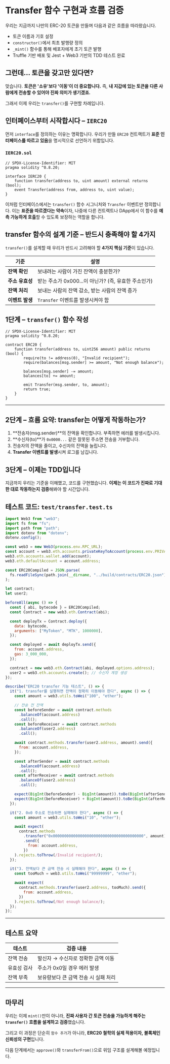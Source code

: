 # Transfer 함수 구현과 흐름 검증

우리는 지금까지 나만의 ERC-20 토큰을 만들며 다음과 같은 흐름을 따라왔습니다.

- 토큰 이름과 기호 설정
- `constructor()`에서 최초 발행량 정의
- `_mint()` 함수를 통해 배포자에게 초기 토큰 발행
- Truffle 기반 배포 및 Jest + Web3 기반의 TDD 테스트 완료

## 그런데… 토큰을 갖고만 있다면?

맞습니다. **토큰은 '소유'보다 '이동'이 더 중요합니다.**
즉, **내 지갑에 있는 토큰을 다른 사람에게 전송할 수 있어야 진짜 의미가 생기겠죠.**

그래서 이제 우리는 `transfer()`를 구현할 차례입니다.

## 인터페이스부터 시작합시다 – `IERC20`

먼저 `interface`를 정의하는 이유는 명확합니다.
우리가 만들 `ERC20` 컨트랙트가 **표준 인터페이스를 따르고 있음**을 명시적으로 선언하기 위함입니다.

### `IERC20.sol`

```solidity
// SPDX-License-Identifier: MIT
pragma solidity ^0.8.20;

interface IERC20 {
    function transfer(address to, uint amount) external returns (bool);
    event Transfer(address from, address to, uint value);
}
```

이처럼 인터페이스에서는 `transfer()` 함수 시그니처와 `Transfer` 이벤트만 정의합니다.
이는 **표준을 따르겠다는 약속**이자, 나중에 다른 컨트랙트나 DApp에서 이 함수를 **예측 가능하게 호출**할 수 있도록 보장하는 역할을 합니다.

## transfer 함수의 설계 기준 – 반드시 충족해야 할 4가지

`transfer()`를 설계할 때 우리가 반드시 고려해야 할 **4가지 핵심 기준**이 있습니다.

| 기준            | 설명                                                 |
| --------------- | ---------------------------------------------------- |
| **잔액 확인**   | 보내려는 사람이 가진 잔액이 충분한가?                |
| **주소 유효성** | 받는 주소가 0x000...이 아닌가? (즉, 유효한 주소인가) |
| **잔액 처리**   | 보내는 사람의 잔액 감소, 받는 사람의 잔액 증가       |
| **이벤트 발생** | `Transfer` 이벤트를 발생시켜야 함                    |

## 1단계 – `transfer()` 함수 작성

```solidity
// SPDX-License-Identifier: MIT
pragma solidity ^0.8.20;

contract ERC20 {
    function transfer(address to, uint256 amount) public returns (bool) {
        require(to != address(0), "Invalid recipient");
        require(balances[msg.sender] >= amount, "Not enough balance");

        balances[msg.sender] -= amount;
        balances[to] += amount;

        emit Transfer(msg.sender, to, amount);
        return true;
    }
}
```

---

## 2단계 – 흐름 요약: transfer는 어떻게 작동하는가?

1. **전송자(msg.sender)**의 잔액을 확인합니다. 부족하면 에러를 발생시킵니다.
2. **수신자(to)**가 `0x0000...` 같은 잘못된 주소면 전송을 거부합니다.
3. 전송자의 잔액을 줄이고, 수신자의 잔액을 늘립니다.
4. **Transfer 이벤트를 발생**시켜 로그를 남깁니다.

## 3단계 – 이제는 TDD입니다

지금까지 우리는 기준을 이해했고, 코드를 구현했습니다.
**이제는 이 코드가 진짜로 기대한 대로 작동하는지 검증**해봐야 할 시간입니다.

## 테스트 코드: `test/transfer.test.ts`

```js
import Web3 from "web3";
import fs from "fs";
import path from "path";
import dotenv from "dotenv";
dotenv.config();

const web3 = new Web3(process.env.RPC_URL);
const account = web3.eth.accounts.privateKeyToAccount(process.env.PRIVATE_KEY);
web3.eth.accounts.wallet.add(account);
web3.eth.defaultAccount = account.address;

const ERC20Compiled = JSON.parse(
  fs.readFileSync(path.join(__dirname, "../build/contracts/ERC20.json"), "utf8")
);

let contract;
let user2;

beforeAll(async () => {
  const { abi, bytecode } = ERC20Compiled;
  const Contract = new web3.eth.Contract(abi);

  const deployTx = Contract.deploy({
    data: bytecode,
    arguments: ["MyToken", "MTK", 1000000],
  });

  const deployed = await deployTx.send({
    from: account.address,
    gas: 3_000_000,
  });

  contract = new web3.eth.Contract(abi, deployed.options.address);
  user2 = web3.eth.accounts.create(); // 수신자 계정 생성
});

describe("ERC20 transfer 기능 테스트", () => {
  it("1. transfer를 실행하면 잔액이 정확히 이동해야 한다", async () => {
    const amount = web3.utils.toWei("100", "ether");

    // 전송 전 잔액
    const beforeSender = await contract.methods
      .balanceOf(account.address)
      .call();
    const beforeReceiver = await contract.methods
      .balanceOf(user2.address)
      .call();

    await contract.methods.transfer(user2.address, amount).send({
      from: account.address,
    });

    const afterSender = await contract.methods
      .balanceOf(account.address)
      .call();
    const afterReceiver = await contract.methods
      .balanceOf(user2.address)
      .call();

    expect(BigInt(beforeSender) - BigInt(amount)).toBe(BigInt(afterSender));
    expect(BigInt(beforeReceiver) + BigInt(amount)).toBe(BigInt(afterReceiver));
  });

  it("2. 0x0 주소로 전송하면 실패해야 한다", async () => {
    const amount = web3.utils.toWei("10", "ether");

    await expect(
      contract.methods
        .transfer("0x0000000000000000000000000000000000000000", amount)
        .send({
          from: account.address,
        })
    ).rejects.toThrow(/Invalid recipient/);
  });

  it("3. 잔액보다 큰 금액 전송 시 실패해야 한다", async () => {
    const tooMuch = web3.utils.toWei("99999999", "ether");

    await expect(
      contract.methods.transfer(user2.address, tooMuch).send({
        from: account.address,
      })
    ).rejects.toThrow(/Not enough balance/);
  });
});
```

---

## 테스트 요약

| 테스트      | 검증 내용                            |
| ----------- | ------------------------------------ |
| 잔액 전송   | 발신자 → 수신자로 정확한 금액 이동   |
| 유효성 검사 | 주소가 0x0일 경우 에러 발생          |
| 잔액 부족   | 보유량보다 큰 금액 전송 시 실패 처리 |

---

## 마무리

우리는 이제 `mint()`만이 아니라,
**진짜 사용자 간 토큰 전송을 가능하게 해주는 `transfer()` 흐름을 설계하고 검증**했습니다.

그리고 이 과정은 단순히 `함수 추가`가 아니라,
**ERC20 철학의 실제 적용이자, 블록체인 신뢰성의 구현**입니다.

다음 단계에서는 `approve()`와 `transferFrom()`으로 위임 구조를 설계해볼 예정입니다.
